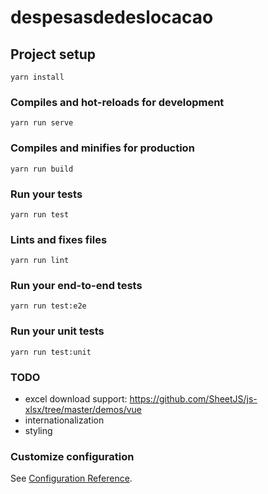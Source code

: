 # despesasdedeslocacao

## Project setup
```
yarn install
```

### Compiles and hot-reloads for development
```
yarn run serve
```

### Compiles and minifies for production
```
yarn run build
```

### Run your tests
```
yarn run test
```

### Lints and fixes files
```
yarn run lint
```

### Run your end-to-end tests
```
yarn run test:e2e
```

### Run your unit tests
```
yarn run test:unit
```

### TODO

- excel download support: https://github.com/SheetJS/js-xlsx/tree/master/demos/vue
- internationalization
- styling

### Customize configuration
See [Configuration Reference](https://cli.vuejs.org/config/).
